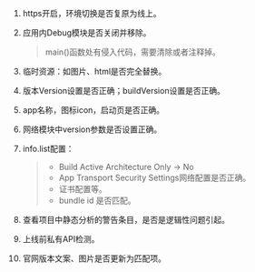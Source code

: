 
1. https开启，环境切换是否复原为线上。
2. 应用内Debug模块是否关闭并移除。

	> main()函数处有侵入代码，需要清除或者注释掉。
	
3. 临时资源：如图片、html是否完全替换。
4. 版本Version设置是否正确；buildVersion设置是否正确。
5. app名称，图标icon，启动页是否正确。
5. 网络模块中version参数是否设置正确。
6. info.list配置：

	> * Build Active Architecture Only -> No
	> * App Transport Security Settings网络配置是否正确。
	> * 证书配置等。
	> * bundle id 是否匹配。
	
7. 查看项目中静态分析的警告条目，是否是逻辑性问题引起。
8. 上线前私有API检测。
9. 官网版本文案、图片是否更新为匹配项。





